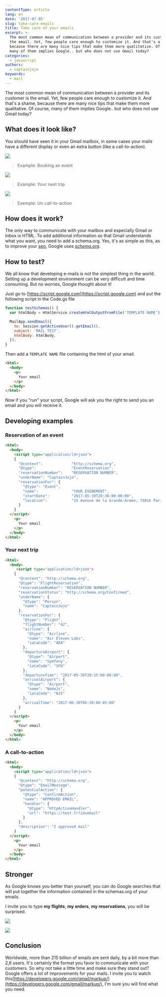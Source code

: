 ```yaml
---
contentType: article
lang: en
date: '2017-07-05'
slug: take-care-emails
title: Take care of your emails
excerpt: >-
  The most common mean of communication between a provider and its customer is
  the email. Yet, few people care enough to customize it. And that's a shame,
  because there are many nice tips that make them more qualitative. Of course,
  many of them implies Google.. but who does not use Gmail today?
categories:
  - javascript
authors:
  - captainjojo
keywords:
  - mail
---
```



The most common mean of communication between a provider and its customer is the email. Yet, few people care enough to customize it. And that's a shame, because there are many nice tips that make them more qualitative. Of course, many of them implies Google.. but who does not use Gmail today?

## What does it look like?

You should have seen it in your Gmail mailbox, in some cases your mails have a different display or even an extra button (like a call-to-action).

![]({BASE_URL}/imgs/articles/2017-07-05-take-care-your-mails/capture-decran-2017-05-30-a-20.20.36.png)

> Example: Booking an event

![]({BASE_URL}/imgs/articles/2017-07-05-take-care-your-mails/capture-decran-2017-05-30-a-20.26.14.png)

> Example: Your next trip

![]({BASE_URL}/imgs/articles/2017-07-05-take-care-your-mails/capture-decran-2017-05-30-a-20.29.24.png)

> Exemple: Un call-to-action

## How does it work?

The only way to communicate with your mailbox and especially Gmail or Inbox is HTML. To add additional information so that Gmail understands what you want, you need to add a schema.org. Yes, it's as simple as this, as to improve your [seo](https://developers.google.com/search/docs/guides/), Google uses *[schema.org](http://schema.org/)*.

## How to test?

We all know that developing e-mails is not the simplest thing in the world. Setting up a development environment can be very difficult and time consuming. But no worries, Google thought about it!

Just go to [https://script.google.com](https://script.google.com) and put the following script in the Code.gs  file


```javascript
function testSchemas() {
  var htmlBody = HtmlService.createHtmlOutputFromFile('TEMPLATE NAME').getContent();

  MailApp.sendEmail({
    to: Session.getActiveUser().getEmail(),
    subject: 'MAIL TEST',
    htmlBody: htmlBody,
  });
}
```
Then add a ```TEMPLATE NAME```  file containing the html of your email.

```html
<html>
  <body>
    <p>
      Your email
    </p>
  </body>
</html>
```

Now if you "run" your script, Google will ask you the right to send you an email and you will receive it.

## Developing examples

### Reservation of an event

```html
<html>
  <body>
    <script type="application/ld+json">
    {
      "@context":             "http://schema.org",
      "@type":                "EventReservation",
      "reservationNumber":    "RESERVATION NUMBER",
      "underName": "CaptainJojo",
      "reservationFor": {
        "@type": "Event",
        "name":               "YOUR EVENEMENT",
        "startDate":          "2017-05-30T20:30:00-00:00",
        "location":           "15 Avenue de la Grande-Armée, 75016 Paris"
      }
    }
  </script>
    <p>
      Your email
    </p>
  </body>
</html>
```

### Your next trip

```html
<html>
  <body>
     <script type="application/ld+json">
    {
      "@context": "http://schema.org",
      "@type": "FlightReservation",
      "reservationNumber": "RESERVATION NUMBER",
      "reservationStatus": "http://schema.org/Confirmed",
      "underName": {
        "@type": "Person",
        "name": "CaptainJojo"
      },
      "reservationFor": {
        "@type": "Flight",
        "flightNumber": "42",
        "airline": {
          "@type": "Airline",
          "name": "Air Eleven Labs",
          "iataCode": "AEA"
        },
        "departureAirport": {
          "@type": "Airport",
          "name": "Symfony",
          "iataCode": "SFO"
        },
        "departureTime": "2017-05-30T20:15:00-08:00",
        "arrivalAirport": {
          "@type": "Airport",
          "name": "NodeJs",
          "iataCode": "NJS"
        },
        "arrivalTime": "2017-06-30T06:30:00-05:00"
      }
    }
  </script>
    <p>
      Your email
    </p>
  </body>
</html>
```

### A call-to-action

```html
<html>
  <body>
    <script type="application/ld+json">
    {
      "@context": "http://schema.org",
      "@type": "EmailMessage",
      "potentialAction": {
        "@type": "ConfirmAction",
        "name": "APPROVED EMAIL",
        "handler": {
          "@type": "HttpActionHandler",
          "url": "https://test.fr?id=email"
        }
      },
      "description": "I approved mail"
    }
  </script>
    <p>
      Your email
    </p>
  </body>
</html>
```

## Stronger

As Google knows you better than yourself, you can do Google searches that will put together the information contained in the schemas.org of your emails.

I invite you to type **my flights**, **my orders**, **my reservations**, you will be surprised.

![]({BASE_URL}/imgs/articles/2017-07-05-take-care-your-mails/capture-decran-2017-05-30-a-21.11.52.png)

![]({BASE_URL}/imgs/articles/2017-07-05-take-care-your-mails/capture-decran-2017-05-30-a-21.11.11.png)

## Conclusion

Worldwide, more than 215 billion of emails are sent daily, by a bit more than 2,6 users. It's certainly the format you favor to communicate with your customers. So why not take a little time and make sure they stand out? Google offers a lot of improvements for your mails. I invite you to watch this[https://developers.google.com/gmail/markup/](https://developers.google.com/gmail/markup/), I'm sure you will find what you need.
